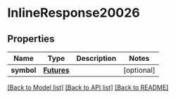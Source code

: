 # InlineResponse20026

## Properties
Name | Type | Description | Notes
------------ | ------------- | ------------- | -------------
**symbol** | [**Futures**](Futures.md) |  | [optional] 

[[Back to Model list]](../README.md#documentation-for-models) [[Back to API list]](../README.md#documentation-for-api-endpoints) [[Back to README]](../README.md)


